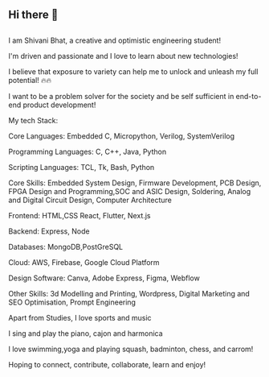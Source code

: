 ## Hi there 👋

##
 I am Shivani Bhat, a creative and optimistic engineering student!
 
 I'm driven and passionate and I love to learn about new technologies!
 
 I believe that exposure to variety can help me to unlock and unleash my full potential! 🔥🔥
 
 I want to be a problem solver for the society and be self sufficient in end-to-end product development!
 
 
 My tech Stack:
 
 Core Languages: Embedded C, Micropython, Verilog, SystemVerilog
 
 Programming Languages: C, C++, Java, Python
 
 Scripting Languages: TCL, Tk, Bash, Python
 
 Core Skills: Embedded System Design, Firmware Development, PCB Design, FPGA Design and Programming,SOC and ASIC Design, Soldering, Analog and Digital Circuit Design, Computer Architecture
 
 Frontend: HTML,CSS React, Flutter, Next.js
 
 Backend: Express, Node
 
 Databases: MongoDB,PostGreSQL
 
 Cloud: AWS, Firebase, Google Cloud Platform
 
 Design Software: Canva, Adobe Express, Figma, Webflow

 Other Skills: 3d Modelling and Printing, Wordpress, Digital Marketing and SEO Optimisation, Prompt Engineering

 Apart from Studies, I love sports and music

 I sing and play the piano, cajon and harmonica

 I love swimming,yoga and playing squash, badminton, chess, and carrom!

Hoping to connect, contribute, collaborate, learn and enjoy!
